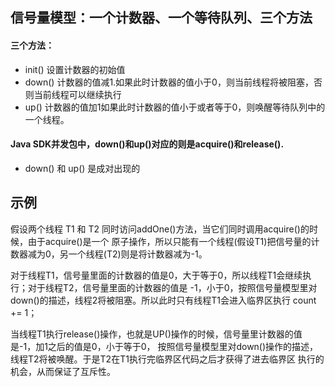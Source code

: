 ## 信号量模型：一个计数器、一个等待队列、三个方法
####  三个方法：
- init() 设置计数器的初始值
- down() 计数器的值减1.如果此时计数器的值小于0，则当前线程将被阻塞，否则当前线程可以继续执行
- up() 计数器的值加1如果此时计数器的值小于或者等于0，则唤醒等待队列中的一个线程。

#### Java SDK并发包中，down()和up()对应的则是acquire()和release().
 * down() 和 up() 是成对出现的

## 示例
假设两个线程 T1 和 T2 同时访问addOne()方法，当它们同时调用acquire()的时候，由于acquire()是一个
原子操作，所以只能有一个线程(假设T1)把信号量的计数器减为0，另一个线程(T2)则是将计数器减为-1。

对于线程T1，信号量里面的计数器的值是0，大于等于0，所以线程T1会继续执行；对于线程T2，信号量里面的计数器的值是 -1，小于0，按照信号量模型里对 down()的描述，线程2将被阻塞。所以此时只有线程T1会进入临界区执行 count += 1；

当线程T1执行release()操作，也就是UP()操作的时候，信号量里计数器的值是-1，加1之后的值是0，小于等于0，
按照信号量模型里对down()操作的描述，线程T2将被唤醒。于是T2在T1执行完临界区代码之后才获得了进去临界区
执行的机会，从而保证了互斥性。